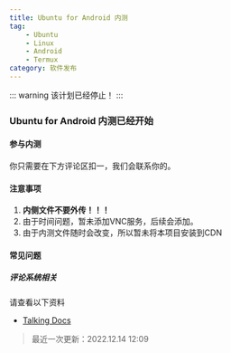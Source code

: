 ```yaml
---
title: Ubuntu for Android 内测
tag: 
    - Ubuntu
    - Linux
    - Android
    - Termux
category: 软件发布
---
```


::: warning 
该计划已经停止！
:::
### Ubuntu for Android 内测已经开始
#### 参与内测
你只需要在下方评论区扣一，我们会联系你的。

#### 注意事项
1. **内侧文件不要外传！！！**
2. 由于时间问题，暂未添加VNC服务，后续会添加。
3. 由于内测文件随时会改变，所以暂未将本项目安装到CDN

#### 常见问题
##### 评论系统相关
请查看以下资料

- [Talking Docs](/docs/talking/)

> 最近一次更新：2022.12.14 12:09


